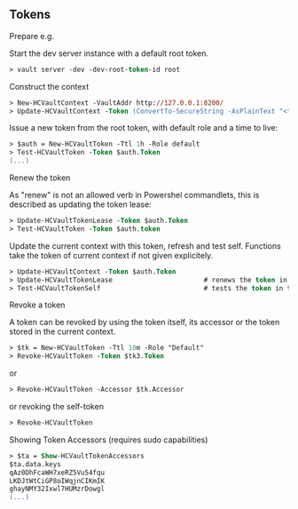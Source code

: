 ## Tokens

Prepare e.g.

Start the dev server instance with a default root token.

```ps
> vault server -dev -dev-root-token-id root
```

Construct the context

```ps
> New-HCVaultContext -VaultAddr http://127.0.0.1:8200/
> Update-HCVaultContext -Token (ConvertTo-SecureString -AsPlainText "<token>")
```

Issue a new token from the root token, with default role and a time to live:

```ps
> $auth = New-HCVaultToken -Ttl 1h -Role default
> Test-HCVaultToken -Token $auth.Token
(...)
```

Renew the token

As "renew" is not an allowed verb in Powershel commandlets, this is described as updating the token lease:

```ps
> Update-HCVaultTokenLease -Token $auth.Token
> Test-HCVaultToken -Token $auth.token
```

Update the current context with this token, refresh and test self. Functions take
the token of current context if not given explicitely.

```ps
> Update-HCVaultContext -Token $auth.Token
> Update-HCVaultTokenLease                       # renews the token in the current context
> Test-HCVaultTokenSelf                          # tests the token in the current context
```

Revoke a token

A token can be revoked by using the token itself, its accessor or the token stored in 
the current context.

```ps
> $tk = New-HCVaultToken -Ttl 10m -Role "Default"
> Revoke-HCVaultToken -Token $tk3.Token
```

or

```ps
> Revoke-HCVaultToken -Accessor $tk.Accessor
```

or revoking the self-token

```ps
> Revoke-HCVaultToken
```

Showing Token Accessors (requires sudo capabilities)

```ps
> $ta = Show-HCVaultTokenAccessors
$ta.data.keys
qAz0DhFcaWH7xeRZ5Vu54fqu
LKDJtWtCiGP8oIWqjnCIKmIK
ghayNMY32Ixwl7HUMzrDowgl
(...)
```
